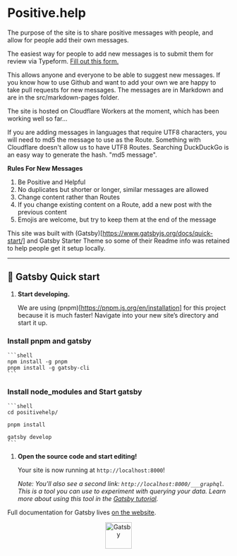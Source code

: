 # Positive.help

The purpose of the site is to share positive messages with people, and allow for people add their own messages.

The easiest way for people to add new messages is to submit them for review via Typeform. <a href="https://legacybeta.typeform.com/to/cK0Ztb" target="_blank">Fill out this form.</a>

This allows anyone and everyone to be able to suggest new messages. If you know how to use Github and want to add your own we are happy to take pull requests for new messages. The messages are in Markdown and are in the src/markdown-pages folder.  

The site is hosted on Cloudflare Workers at the moment, which has been working well so far... 

If you are adding messages in languages that require UTF8 characters, you will need to md5 the message to use as the Route. Something with Cloudflare doesn't allow us to have UTF8 Routes. Searching DuckDuckGo is an easy way to generate the hash. "md5 message".

**Rules For New Messages**

1. Be Positive and Helpful
2. No duplicates but shorter or longer, similar messages are allowed
3. Change content rather than Routes
4. If you change existing content on a Route, add a new post with the previous content
5. Emojis are welcome, but try to keep them at the end of the message


This site was built with (Gatsby)[https://www.gatsbyjs.org/docs/quick-start/] and Gatsby Starter Theme so some of their Readme info was retained to help people get it setup locally. 

---

## 🚀 Gatsby Quick start

1.  **Start developing.**

    We are using (pnpm)[https://pnpm.js.org/en/installation] for this project because it is much faster! Navigate into your new site’s directory and start it up.

### Install pnpm and gatsby

    ```shell
    npm install -g pnpm
    pnpm install -g gatsby-cli
    ```

### Install node_modules and Start gatsby

    ```shell
    cd positivehelp/

    pnpm install

    gatsby develop
    ```

1.  **Open the source code and start editing!**

    Your site is now running at `http://localhost:8000`!

    _Note: You'll also see a second link: _`http://localhost:8000/___graphql`_. This is a tool you can use to experiment with querying your data. Learn more about using this tool in the [Gatsby tutorial](https://www.gatsbyjs.org/tutorial/part-five/#introducing-graphiql)._

Full documentation for Gatsby lives [on the website](https://www.gatsbyjs.org/docs/). 

<p align="center">
  <a href="https://www.gatsbyjs.org">
    <img alt="Gatsby" src="https://www.gatsbyjs.org/monogram.svg" width="60" />
  </a>
</p>
